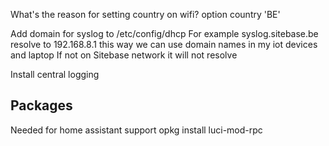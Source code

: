 What's the reason for setting country on wifi?
    option country 'BE'
    
Add domain for syslog to /etc/config/dhcp
For example
syslog.sitebase.be resolve to 192.168.8.1
this way we can use domain names in my iot devices and laptop
If not on Sitebase network it will not resolve




Install central logging


## Packages
Needed for home assistant support
opkg install luci-mod-rpc
